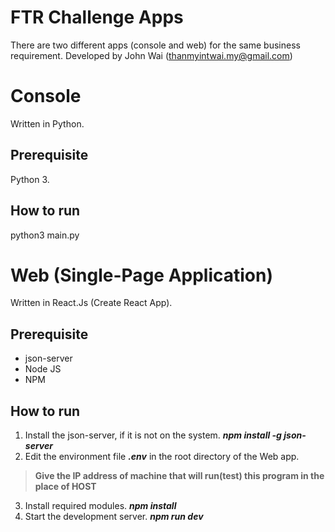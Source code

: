 # FTR Challenge Apps

There are two different apps (console and web) for the same business requirement.
Developed by John Wai (thanmyintwai.my@gmail.com) 

# Console 

Written in Python. 
## Prerequisite

Python 3. 

## How to run

python3 main.py




# Web (Single-Page Application)

Written in React.Js (Create React App). 

## Prerequisite

 - json-server 
 - Node JS
 - NPM 

## How to run

 1. Install the json-server, if it is not on the system. ***npm install -g json-server***
 2. Edit the environment file ***.env*** in the root directory of the Web app. 
	 

> **Give the IP address of machine that will run(test) this program in the place of HOST**

 
 3. Install required modules. ***npm install*** 
 4. Start the development server. ***npm run dev***

